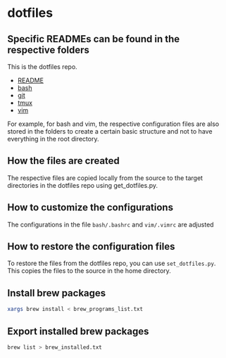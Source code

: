 # dotfiles

## Specific READMEs can be found in the respective folders

This is the dotfiles repo.

- [README](README.md)
- [bash](bash)
- [git](git)
- [tmux](tmux)
- [vim](vim)

For example, for bash and vim, the respective configuration files are also stored in the folders to create a certain basic structure and not to have everything in the root directory.

## How the files are created

The respective files are copied locally from the source to the target directories in the dotfiles repo using get_dotfiles.py.

## How to customize the configurations

The configurations in the file `bash/.bashrc` and `vim/.vimrc` are adjusted

## How to restore the configuration files

To restore the files from the dotfiles repo, you can use `set_dotfiles.py`. This copies the files to the source in the home directory.

## Install brew packages

```bash
xargs brew install < brew_programs_list.txt
```

## Export installed brew packages

```bash
brew list > brew_installed.txt
```
